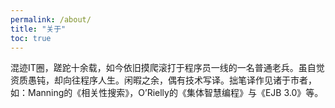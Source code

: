```yaml
---
permalink: /about/
title: "关于"
toc: true
---
```

混迹IT圈，蹉跎十余载，如今依旧摸爬滚打于程序员一线的一名普通老兵。虽自觉资质愚钝，却向往程序人生。闲暇之余，偶有技术写译。拙笔译作见诸于市者，如：Manning的《相关性搜索》，O’Rielly的《集体智慧编程》与《EJB 3.0》等。